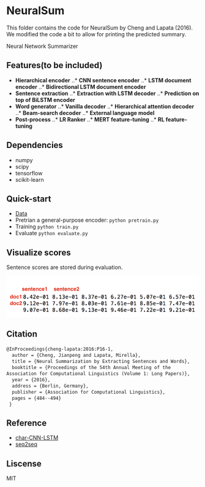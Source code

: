 # NeuralSum

This folder contains the code for NeuralSum by Cheng and Lapata (2016). We modified the code
a bit to allow for printing the predicted summary.

Neural Network Summarizer

## Features(to be included)
* **Hierarchical encoder**
..* **CNN sentence encoder**
..* **LSTM document encoder**
..* **Bidirectional LSTM document encoder**
* **Sentence extraction**
..* **Extraction with LSTM decoder**
..* **Prediction on top of BiLSTM encoder**
* **Word generator**
..* **Vanilla decoder**
..* **Hierarchical attention decoder**
..* **Beam-search decoder**
..* **External language model**
* **Post-process**
..* **LR Ranker**
..* **MERT feature-tuning**
..* **RL feature-tuning**

## Dependencies
* numpy
* scipy
* tensorflow
* scikit-learn

## Quick-start
* [Data](https://docs.google.com/uc?id=0B0Obe9L1qtsnSXZEd0JCenIyejg&export=download)
* Pretrian a general-purpose encoder: ```python pretrain.py```
* Training ```python train.py```
* Evaluate ```python evaluate.py```

## Visualize scores
Sentence scores are stored during evaluation.

![score.png](./assets/score.png)


## Citation
```
@InProceedings{cheng-lapata:2016:P16-1, 
  author = {Cheng, Jianpeng and Lapata, Mirella}, 
  title = {Neural Summarization by Extracting Sentences and Words}, 
  booktitle = {Proceedings of the 54th Annual Meeting of the Association for Computational Linguistics (Volume 1: Long Papers)}, 
  year = {2016}, 
  address = {Berlin, Germany}, 
  publisher = {Association for Computational Linguistics}, 
  pages = {484--494} 
 }
```
## Reference
* [char-CNN-LSTM](https://github.com/carpedm20/lstm-char-cnn-tensorflow)
* [seq2seq](https://github.com/tensorflow/models/blob/master/textsum/seq2seq_attention_model.py)

## Liscense
MIT
